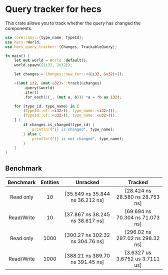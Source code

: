 # Query tracker for hecs

This crate allows you to track whether the query has changed the components. 

```rust
use core::any::{type_name, TypeId};
use hecs::World;
use hecs_query_tracker::{Changes, TrackableQuery};

fn main() {
    let mut world = World::default();
    world.spawn((1i32, 2u32));

    let changes = Changes::new_for::<(&i32, &u32)>();

    <(&mut i32, &mut u32)>::track(&changes)
        .query(&world)
        .iter()
        .for_each(|(_, (mut a, b))| *a = *b as i32);

    for (type_id, type_name) in [
        (TypeId::of::<i32>(), type_name::<i32>()),
        (TypeId::of::<u32>(), type_name::<u32>()),
    ] {
        if changes.is_changed(type_id) {
            println!("{} is changed", type_name);
        } else {
            println!("{} is not changed", type_name);
        }
    }
}
```

## Benchmark

| Benchmark | Entities | Unracked | Tracked |
| :-: | :-: | :-: | :-: |
| Read only | 10 | [35.549 ns 35.844 ns 36.212 ns] | [28.424 ns 28.580 ns 28.753 ns] |
| Read/Write | 10 | [37.867 ns 38.245 ns 38.617 ns] | [69.694 ns 70.304 ns 71.073 ns] |
| Read only | 1000 | [300.27 ns 302.32 ns 304.76 ns] | [296.02 ns 297.02 ns 298.32 ns] |
| Read/Write | 1000 | [388.21 ns 389.70 ns 391.45 ns] | [3.6327 us 3.6752 us 3.7111 us] |
